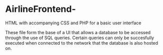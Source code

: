 # AirlineFrontend-
HTML with accompanying CSS and PHP for a basic user interface 


These file form the base of a UI that allows a database to be accessed through the use of SQL queries. Certain queries can only be succesfully 
executed when connected to the network that the database is also hosted on. 
